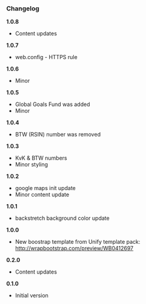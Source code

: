 ### Changelog

**1.0.8**

* Content updates

**1.0.7**

* web.config - HTTPS rule

**1.0.6**

* Minor

**1.0.5**

* Global Goals Fund was added
* Minor

**1.0.4**

* BTW (RSIN) number was removed

**1.0.3**

* KvK & BTW numbers
* Minor styling

**1.0.2**

* google maps init update
* Minor content update

**1.0.1**

* backstretch background color update

**1.0.0**

* New boostrap template from Unify template pack:
http://wrapbootstrap.com/preview/WB0412697

**0.2.0**

* Content updates

**0.1.0**

* Initial version
